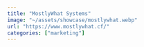 ```yaml
---
title: "MostlyWhat Systems"
image: "~/assets/showcase/mostlywhat.webp"
url: "https://www.mostlywhat.cf/"
categories: ["marketing"]
---
```

